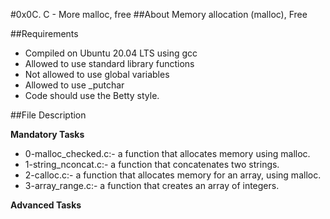 #0x0C. C - More malloc, free
##About
Memory allocation (malloc), Free

##Requirements

- Compiled on Ubuntu 20.04 LTS using gcc
- Allowed to use standard library functions
- Not allowed to use global variables
- Allowed to use _putchar
- Code should use the Betty style.

##File Description

**Mandatory Tasks**
- 0-malloc_checked.c:- a function that allocates memory using malloc.
- 1-string_nconcat.c:- a function that concatenates two strings.
- 2-calloc.c:- a function that allocates memory for an array, using malloc.
- 3-array_range.c:- a function that creates an array of integers.

**Advanced Tasks**

